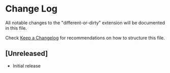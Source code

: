 # Change Log
All notable changes to the "different-or-dirty" extension will be documented in this file.

Check [Keep a Changelog](http://keepachangelog.com/) for recommendations on how to structure this file.

## [Unreleased]
- Initial release